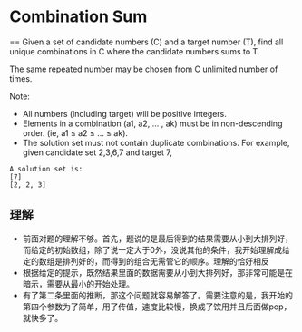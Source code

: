 # Combination Sum
==
Given a set of candidate numbers (C) and a target number (T), find all unique combinations in C where the candidate numbers sums to T.

The same repeated number may be chosen from C unlimited number of times.

Note:
 * All numbers (including target) will be positive integers.
 * Elements in a combination (a1, a2, … , ak) must be in non-descending order. (ie, a1 ≤ a2 ≤ … ≤ ak).
 * The solution set must not contain duplicate combinations.
For example, given candidate set 2,3,6,7 and target 7,
```
A solution set is:
[7]
[2, 2, 3]
```
## 理解
 * 前面对题的理解不够。首先，题说的是最后得到的结果需要从小到大排列好，而给定的初始数组，除了说一定大于0外，没说其他的条件，我开始理解成给定的数组是排列好的，而得到的组合无需管它的顺序。理解的恰好相反<br>
 * 根据给定的提示，既然结果里面的数据需要从小到大排列好，那非常可能是在暗示，需要从最小的开始处理。
 * 有了第二条里面的推断，那这个问题就容易解答了。需要注意的是，我开始的第四个参数为了简单，用了传值，速度比较慢，换成了饮用并且后面做pop，就快多了。